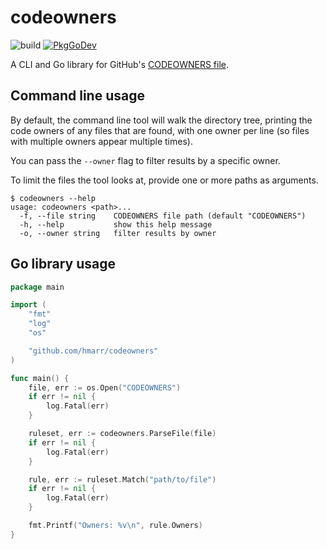 # codeowners

![build](https://github.com/hmarr/codeowners/workflows/build/badge.svg)
[![PkgGoDev](https://pkg.go.dev/badge/github.com/hmarr/codeowners)](https://pkg.go.dev/github.com/hmarr/codeowners)

A CLI and Go library for GitHub's [CODEOWNERS file](https://docs.github.com/en/github/creating-cloning-and-archiving-repositories/about-code-owners#codeowners-syntax).

## Command line usage

By default, the command line tool will walk the directory tree, printing the code owners of any files that are found, with one owner per line (so files with multiple owners appear multiple times).

You can pass the `--owner` flag to filter results by a specific owner.

To limit the files the tool looks at, provide one or more paths as arguments.

```
$ codeowners --help
usage: codeowners <path>...
  -f, --file string    CODEOWNERS file path (default "CODEOWNERS")
  -h, --help           show this help message
  -o, --owner string   filter results by owner
```

## Go library usage

```go
package main

import (
	"fmt"
	"log"
	"os"

	"github.com/hmarr/codeowners"
)

func main() {
	file, err := os.Open("CODEOWNERS")
	if err != nil {
		log.Fatal(err)
	}

	ruleset, err := codeowners.ParseFile(file)
	if err != nil {
		log.Fatal(err)
	}

	rule, err := ruleset.Match("path/to/file")
	if err != nil {
		log.Fatal(err)
	}

	fmt.Printf("Owners: %v\n", rule.Owners)
}
```
